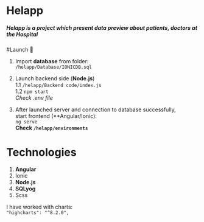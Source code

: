 # Helapp
 
##### Helapp is a project which present data preview about patients, doctors at the Hospital

#Launch :rocket:

1. Import **database** from folder:  
    ``/helapp/Database/IONICDB.sql``
2. Launch backend side (**Node.js**)  
    1.1 ``/helapp/Backend code/index.js``  
    1.2 ``npm start``  
    *Check .env file*

3. After launched server and connection to database successfully,  
   start frontend (**Angular/Ionic):  
    ``ng serve``  
    **Check ``/helapp/environments``**
    

# Technologies
1. **Angular**
2. Ionic
3. **Node.js**
4. **SQLyog**
5. Scss

I have worked with charts:  
``"highcharts": "^8.2.0",``

